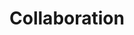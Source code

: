 ---
layout: page
title: Collaboration
nav: false
nav_order: 5
dropdown: true
children: 
    - title: RAI - UCU
      permalink: /collaboration/#ucu
    - title: divider
    - title: KAIST
      permalink: /collaboration/#kaist
    - title: divider
    - title: GovLab
      permalink: /collaboration/#govlab
---
